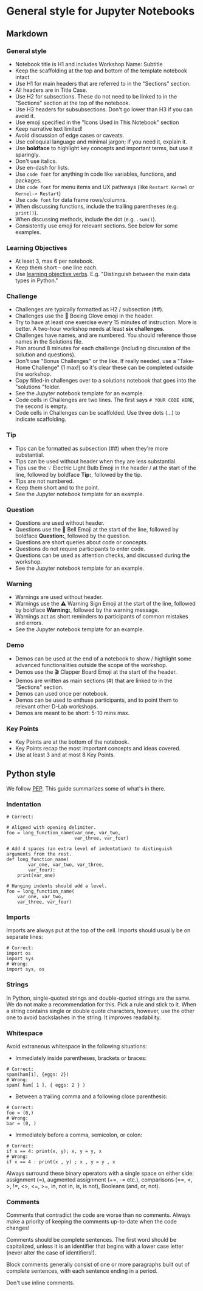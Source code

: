 # General style for Jupyter Notebooks


## Markdown



### General style
- Notebook title is H1 and includes Workshop Name: Subtitle
- Keep the scaffolding at the top and bottom of the template notebook intact
- Use H1 for main headers that are referred to in the "Sections" section.
- All headers are in Title Case.
- Use H2 for subsections. These do not need to be linked to in the "Sections" section at the top of the notebook.
- Use H3 headers for subsubsections. Don't go lower than H3 if you can avoid it.
- Use emoji specified in the "Icons Used in This Notebook" section
- Keep narrative text limited!
- Avoid discussion of edge cases or caveats.
- Use colloquial language and minimal jargon; if you need it, explain it.
- Use **boldface** to highlight key concepts and important terms, but use it sparingly.
- Don't use italics.
- Use en-dash for lists.
- Use `code font` for anything in code like variables, functions, and packages.
- Use `code font` for menu items and UX pathways (like `Restart Kernel` or `Kernel-> Restart`)
- Use `code font` for data frame rows/columns.
- When discussing functions, include the trailing parentheses (e.g. `print()`).
- When discussing methods, include the dot (e.g. `.sum()`).
- Consistently use emoji for relevant sections. See below for some examples.

### Learning Objectives
- At least 3, max 6 per notebook.
- Keep them short – one line each.
- Use [learning objective verbs](https://swcarpentry.github.io/swc-releases/2016.06/instructor-training/20-lessons/). E.g. "Distinguish between the main data types in Python."

### Challenge
- Challenges are typically formatted as H2 / subsection (##).
- Challenges use the 🥊 Boxing Glove emoji in the header.
- Try to have at least one exercise every 15 minutes of instruction. More is better. A two-hour workshop needs at least **six challenges**.
- Challenges have names, and are numbered. You should reference those names in the Solutions file.
- Plan around 8 minutes for each challenge (including discussion of the solution and questions).
- Don't use "Bonus Challenges" or the like. If really needed, use a "Take-Home Challenge" (1 max!) so it's clear these can be completed outside the workshop.
- Copy filled-in challenges over to a solutions notebook that goes into the "solutions "folder.
- See the Jupyter notebook template for an example.
- Code cells in Challenges are two lines. The first says `# YOUR CODE HERE`, the second is empty.
- Code cells in Challenges can be scaffolded. Use three dots (...) to indicate scaffolding. 

### Tip
- Tips can be formatted as subsection (##) when they're more substantial.
- Tips can be used without header when they are less substantial.
- Tips use the 💡 Electric Light Bulb Emoji in the header / at the start of the line, followed by boldface **Tip:**, followed by the tip.
- Tips are not numbered.
- Keep them short and to the point.
- See the Jupyter notebook template for an example.

### Question
- Questions are used without header.
- Questions use the 🔔 Bell Emoji at the start of the line, followed by boldface **Question:**, followed by the question.
- Questions are short queries about code or concepts.
- Questions do not require participants to enter code.
- Questions can be used as attention checks, and discussed during the workshop.
- See the Jupyter notebook template for an example.

### Warning
- Warnings are used without header.
- Warnings use the ⚠️ Warning Sign Emoji at the start of the line, followed by boldface **Warning:**, followed by the warning message.
- Warnings act as short reminders to participants of common mistakes and errors.
- See the Jupyter notebook template for an example.

### Demo
- Demos can be used at the end of a notebook to show / highlight some advanced functionalities outside the scope of the workshop.
- Demos use the 🎬 Clapper Board Emoji at the start of the header.
- Demos are written as main sections (#) that are linked to in the "Sections" section.
- Demos can used once per notebook.
- Demos can be used to enthuse participants, and to point them to relevant other D-Lab workshops.
- Demos are meant to be short: 5-10 mins max.

### Key Points
- Key Points are at the bottom of the notebook.
- Key Points recap the most important concepts and ideas covered.
- Use at least 3 and at most 8 Key Points.


## Python style

We follow [PEP](https://peps.python.org/pep-0008). This guide summarizes some of what's in there.


### Indentation

```
# Correct:

# Aligned with opening delimiter.
foo = long_function_name(var_one, var_two,
                         var_three, var_four)

# Add 4 spaces (an extra level of indentation) to distinguish arguments from the rest.
def long_function_name(
        var_one, var_two, var_three,
        var_four):
    print(var_one)

# Hanging indents should add a level.
foo = long_function_name(
    var_one, var_two,
    var_three, var_four)
```

### Imports

Imports are always put at the top of the cell. Imports should usually be on separate lines:

```
# Correct:
import os
import sys
# Wrong:
import sys, os
```


### Strings

In Python, single-quoted strings and double-quoted strings are the same. We do
not make a recommendation for this. Pick a rule and stick to it. When a string
contains single or double quote characters, however, use the other one to avoid
backslashes in the string. It improves readability.


### Whitespace

Avoid extraneous whitespace in the following situations:

- Immediately inside parentheses, brackets or braces:

```
# Correct:
spam(ham[1], {eggs: 2})
# Wrong:
spam( ham[ 1 ], { eggs: 2 } )
```

- Between a trailing comma and a following close parenthesis:

```
# Correct:
foo = (0,)
# Wrong:
bar = (0, )
```

- Immediately before a comma, semicolon, or colon:

```
# Correct:
if x == 4: print(x, y); x, y = y, x
# Wrong:
if x == 4 : print(x , y) ; x , y = y , x
```

Always surround these binary operators with a single space on either side:
assignment (=), augmented assignment (+=, -= etc.), comparisons
(==, <, >, !=, <>, <=, >=, in, not in, is, is not), Booleans (and, or, not).


### Comments

Comments that contradict the code are worse than no comments. Always make a
priority of keeping the comments up-to-date when the code changes!

Comments should be complete sentences. The first word should be capitalized,
unless it is an identifier that begins with a lower case letter (never alter
the case of identifiers!).

Block comments generally consist of one or more paragraphs built out of complete
sentences, with each sentence ending in a period.

Don't use inline comments.
